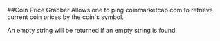 ##Coin Price Grabber
Allows one to ping coinmarketcap.com to retrieve current 
coin prices by the coin's symbol.

An empty string will be returned if an empty string is found.